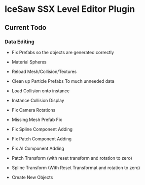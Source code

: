 # IceSaw SSX Level Editor Plugin
 
## Current Todo
 
 ### Data Editing
 - Fix Prefabs so the objects are generated correctly
 - Material Spheres
 - Reload Mesh/Collision/Textures
 - Clean up Particle Prefabs To much unneeded data
 - Load Collision onto instance
 - Instance Collision Display
 - Fix Camera Rotations
 - Missing Mesh Prefab Fix
 - Fix Spline Component Adding
 - Fix Patch Component Adding
 - Fix AI Component Adding
 
 - Patch Transform (with reset transform and rotation to zero)
 - Spline Transform (With Reset Transformat and rotation to zero)
 
 - Create New Objects
